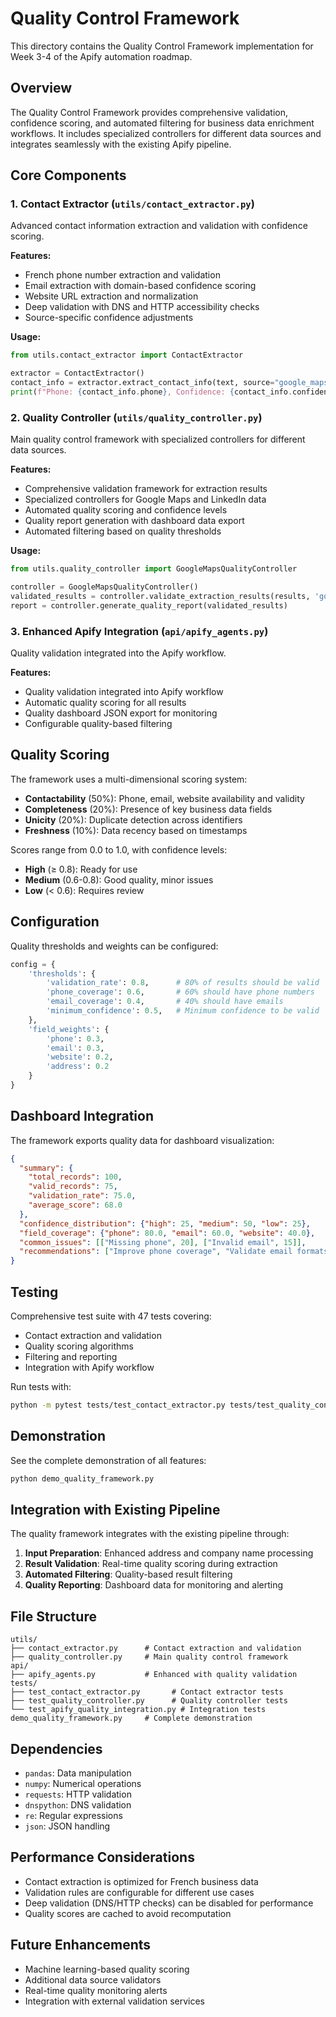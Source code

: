 # Quality Control Framework

This directory contains the Quality Control Framework implementation for Week 3-4 of the Apify automation roadmap.

## Overview

The Quality Control Framework provides comprehensive validation, confidence scoring, and automated filtering for business data enrichment workflows. It includes specialized controllers for different data sources and integrates seamlessly with the existing Apify pipeline.

## Core Components

### 1. Contact Extractor (`utils/contact_extractor.py`)

Advanced contact information extraction and validation with confidence scoring.

**Features:**
- French phone number extraction and validation
- Email extraction with domain-based confidence scoring
- Website URL extraction and normalization
- Deep validation with DNS and HTTP accessibility checks
- Source-specific confidence adjustments

**Usage:**
```python
from utils.contact_extractor import ContactExtractor

extractor = ContactExtractor()
contact_info = extractor.extract_contact_info(text, source="google_maps")
print(f"Phone: {contact_info.phone}, Confidence: {contact_info.confidence_score}")
```

### 2. Quality Controller (`utils/quality_controller.py`)

Main quality control framework with specialized controllers for different data sources.

**Features:**
- Comprehensive validation framework for extraction results
- Specialized controllers for Google Maps and LinkedIn data
- Automated quality scoring and confidence levels
- Quality report generation with dashboard data export
- Automated filtering based on quality thresholds

**Usage:**
```python
from utils.quality_controller import GoogleMapsQualityController

controller = GoogleMapsQualityController()
validated_results = controller.validate_extraction_results(results, 'google_maps')
report = controller.generate_quality_report(validated_results)
```

### 3. Enhanced Apify Integration (`api/apify_agents.py`)

Quality validation integrated into the Apify workflow.

**Features:**
- Quality validation integrated into Apify workflow
- Automatic quality scoring for all results
- Quality dashboard JSON export for monitoring
- Configurable quality-based filtering

## Quality Scoring

The framework uses a multi-dimensional scoring system:

- **Contactability** (50%): Phone, email, website availability and validity
- **Completeness** (20%): Presence of key business data fields
- **Unicity** (20%): Duplicate detection across identifiers
- **Freshness** (10%): Data recency based on timestamps

Scores range from 0.0 to 1.0, with confidence levels:
- **High** (≥ 0.8): Ready for use
- **Medium** (0.6-0.8): Good quality, minor issues
- **Low** (< 0.6): Requires review

## Configuration

Quality thresholds and weights can be configured:

```python
config = {
    'thresholds': {
        'validation_rate': 0.8,      # 80% of results should be valid
        'phone_coverage': 0.6,       # 60% should have phone numbers
        'email_coverage': 0.4,       # 40% should have emails
        'minimum_confidence': 0.5,   # Minimum confidence to be valid
    },
    'field_weights': {
        'phone': 0.3,
        'email': 0.3,
        'website': 0.2,
        'address': 0.2
    }
}
```

## Dashboard Integration

The framework exports quality data for dashboard visualization:

```json
{
  "summary": {
    "total_records": 100,
    "valid_records": 75,
    "validation_rate": 75.0,
    "average_score": 68.0
  },
  "confidence_distribution": {"high": 25, "medium": 50, "low": 25},
  "field_coverage": {"phone": 80.0, "email": 60.0, "website": 40.0},
  "common_issues": [["Missing phone", 20], ["Invalid email", 15]],
  "recommendations": ["Improve phone coverage", "Validate email formats"]
}
```

## Testing

Comprehensive test suite with 47 tests covering:

- Contact extraction and validation
- Quality scoring algorithms
- Filtering and reporting
- Integration with Apify workflow

Run tests with:
```bash
python -m pytest tests/test_contact_extractor.py tests/test_quality_controller.py tests/test_apify_quality_integration.py -v
```

## Demonstration

See the complete demonstration of all features:
```bash
python demo_quality_framework.py
```

## Integration with Existing Pipeline

The quality framework integrates with the existing pipeline through:

1. **Input Preparation**: Enhanced address and company name processing
2. **Result Validation**: Real-time quality scoring during extraction
3. **Automated Filtering**: Quality-based result filtering
4. **Quality Reporting**: Dashboard data for monitoring and alerting

## File Structure

```
utils/
├── contact_extractor.py      # Contact extraction and validation
├── quality_controller.py     # Main quality control framework
api/
├── apify_agents.py           # Enhanced with quality validation
tests/
├── test_contact_extractor.py       # Contact extractor tests
├── test_quality_controller.py      # Quality controller tests
└── test_apify_quality_integration.py # Integration tests
demo_quality_framework.py     # Complete demonstration
```

## Dependencies

- `pandas`: Data manipulation
- `numpy`: Numerical operations
- `requests`: HTTP validation
- `dnspython`: DNS validation
- `re`: Regular expressions
- `json`: JSON handling

## Performance Considerations

- Contact extraction is optimized for French business data
- Validation rules are configurable for different use cases
- Deep validation (DNS/HTTP checks) can be disabled for performance
- Quality scores are cached to avoid recomputation

## Future Enhancements

- Machine learning-based quality scoring
- Additional data source validators
- Real-time quality monitoring alerts
- Integration with external validation services